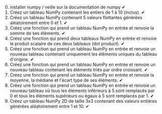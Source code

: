 0. installer numpy / veille sur la documentation de numpy ✔
1. Créez un tableau NumPy contenant les entiers de 1 à 10 (inclus). ✔
2. Créez un tableau NumPy contenant 5 valeurs flottantes générées aléatoirement entre 0 et 1. ✔
3. Créez une fonction qui prend un tableau NumPy en entrée et renvoie la somme de ses éléments. ✔
4. Créez une fonction qui prend deux tableaux NumPy en entrée et renvoie le produit scalaire de ces deux tableaux (dot product). ✔
5. Créez une fonction qui prend un tableau NumPy en entrée et renvoie un nouveau tableau contenant uniquement les éléments uniques du tableau d'origine. ✔
6. Créez une fonction qui prend un tableau NumPy en entrée et renvoie un nouveau tableau contenant les éléments triés par ordre croissant. ✔
7. Créez une fonction qui prend un tableau NumPy en entrée et renvoie la moyenne, la médiane et l'écart type de ses éléments. ✔
8. Créez une fonction qui prend un tableau NumPy en entrée et renvoie un nouveau tableau où tous les éléments inférieurs à 5 sont remplacés par 0 et tous les éléments supérieurs ou égaux à 5 sont remplacés par 1.
✔
9. Créez un tableau NumPy 2D de taille 3x3 contenant des valeurs entières générées aléatoirement entre 1 et 10. ✔